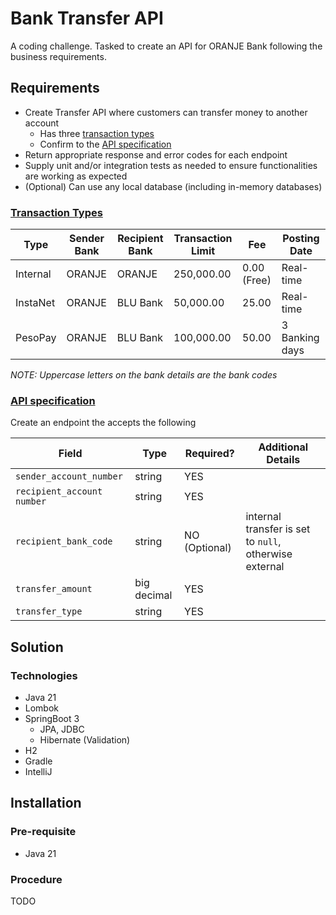 # Bank Transfer API

A coding challenge. Tasked to create an API for ORANJE Bank following the business requirements.

## Requirements

* Create Transfer API where customers can transfer money to another account
    * Has three [transaction types](#transaction-types)
    * Confirm to the [API specification](#api-specification)
* Return appropriate response and error codes for each endpoint
* Supply unit and/or integration tests as needed to ensure functionalities are working as expected
* (Optional) Can use any local database (including in-memory databases)

### [Transaction Types](#transaction-types)

| Type     | Sender Bank | Recipient Bank | Transaction Limit | Fee         | Posting Date   |
|----------|-------------|----------------|-------------------|-------------|----------------|
| Internal | ORANJE      | ORANJE         | 250,000.00        | 0.00 (Free) | Real-time      |
| InstaNet | ORANJE      | BLU Bank       | 50,000.00         | 25.00       | Real-time      |
| PesoPay  | ORANJE      | BLU Bank       | 100,000.00        | 50.00       | 3 Banking days |

_NOTE: Uppercase letters on the bank details are the bank codes_

### [API specification](#api-specification)

Create an endpoint the accepts the following

| Field                      | Type        | Required?     | Additional Details                                     | 
|----------------------------|-------------|---------------|--------------------------------------------------------|
| `sender_account_number`    | string      | YES           |                                                        |
| `recipient_account number` | string      | YES           |                                                        |
| `recipient_bank_code`      | string      | NO (Optional) | internal transfer is set to `null`, otherwise external |
| `transfer_amount`          | big decimal | YES           |                                                        |
| `transfer_type`            | string      | YES           |                                                        |

## Solution

### Technologies

* Java 21
* Lombok
* SpringBoot 3
  * JPA, JDBC
  * Hibernate (Validation)
* H2
* Gradle
* IntelliJ

## Installation

### Pre-requisite

* Java 21

### Procedure

TODO
